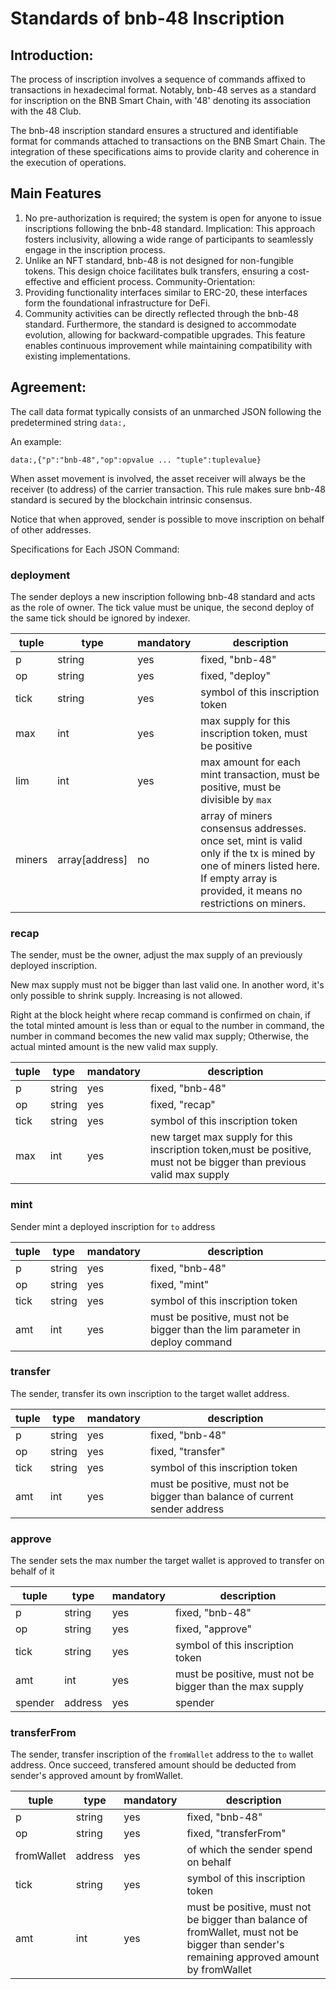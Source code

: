 # Standards of bnb-48 Inscription

## Introduction:
The process of inscription involves a sequence of commands affixed to transactions in hexadecimal format. Notably, bnb-48 serves as a standard for inscription on the BNB Smart Chain, with '48' denoting its association with the 48 Club.

The bnb-48 inscription standard ensures a structured and identifiable format for commands attached to transactions on the BNB Smart Chain. The integration of these specifications aims to provide clarity and coherence in the execution of operations.

## Main Features

1. No pre-authorization is required; the system is open for anyone to issue inscriptions following the bnb-48 standard.
Implication: This approach fosters inclusivity, allowing a wide range of participants to seamlessly engage in the inscription process.
2. Unlike an NFT standard, bnb-48 is not designed for non-fungible tokens. This design choice facilitates bulk transfers, ensuring a cost-effective and efficient process.
Community-Orientation:
3. Providing functionality interfaces similar to ERC-20, these interfaces form the foundational infrastructure for DeFi.
4. Community activities can be directly reflected through the bnb-48 standard. Furthermore, the standard is designed to accommodate evolution, allowing for backward-compatible upgrades. This feature enables continuous improvement while maintaining compatibility with existing implementations.


## Agreement:
The call data format typically consists of an unmarched JSON following the predetermined string `data:,`

An example:
```
data:,{"p":"bnb-48","op":opvalue ... "tuple":tuplevalue}
```

When asset movement is involved, the asset receiver will always be the receiver (to address) of the carrier transaction. This rule makes sure bnb-48 standard is secured by the blockchain intrinsic consensus.

Notice that when approved, sender is possible to move inscription on behalf of other addresses.

Specifications for Each JSON Command:

### deployment

The sender deploys a new inscription following bnb-48 standard and acts as the role of owner.
The tick value must be unique, the second deploy of the same tick should be ignored by indexer.

|tuple|type|mandatory|description|
|-|-|-|-|
|p|string|yes|fixed, "bnb-48"|
|op|string|yes|fixed, "deploy"|
|tick|string|yes|symbol of this inscription token|
|max|int|yes|max supply for this inscription token, must be positive|
|lim|int|yes|max amount for each mint transaction, must be positive, must be divisible by `max`|
|miners|array\[address\]|no|array of miners consensus addresses. once set, mint is valid only if the tx is mined by one of miners listed here. If empty array is provided, it means no restrictions on miners.|

### recap

The sender, must be the owner, adjust the max supply of an previously deployed inscription. 

New max supply must not be bigger than last valid one. In another word, it's only possible to shrink supply. Increasing is not allowed.

Right at the block height where recap command is confirmed on chain, if the total minted amount is less than or equal to the number in command, the number in command becomes the new valid max supply; Otherwise, the actual minted amount is the new valid max supply.

|tuple|type|mandatory|description|
|-|-|-|-|
|p|string|yes|fixed, "bnb-48"|
|op|string|yes|fixed, "recap"|
|tick|string|yes|symbol of this inscription token|
|max|int|yes|new target max supply for this inscription token,must be positive, must not be bigger than previous valid max supply|

### mint

Sender mint a deployed inscription for `to` address

|tuple|type|mandatory|description|
|-|-|-|-|
|p|string|yes|fixed, "bnb-48"|
|op|string|yes|fixed, "mint"|
|tick|string|yes|symbol of this inscription token|
|amt|int|yes|must be positive, must not be bigger than the lim parameter in deploy command|

### transfer

The sender, transfer its own inscription to the target wallet address.

|tuple|type|mandatory|description|
|-|-|-|-|
|p|string|yes|fixed, "bnb-48"|
|op|string|yes|fixed, "transfer"|
|tick|string|yes|symbol of this inscription token|
|amt|int|yes|must be positive, must not be bigger than balance of current sender address|

### approve

The sender sets the max number the target wallet is approved to transfer on behalf of it

|tuple|type|mandatory|description|
|-|-|-|-|
|p|string|yes|fixed, "bnb-48"|
|op|string|yes|fixed, "approve"|
|tick|string|yes|symbol of this inscription token|
|amt|int|yes|must be positive, must not be bigger than the max supply|
|spender|address|yes|spender|


### transferFrom

The sender, transfer inscription of the `fromWallet` address to the `to` wallet address.
Once succeed, transfered amount should be deducted from sender's approved amount by fromWallet.

|tuple|type|mandatory|description|
|-|-|-|-|
|p|string|yes|fixed, "bnb-48"|
|op|string|yes|fixed, "transferFrom"|
|fromWallet|address|yes|of which the sender spend on behalf|
|tick|string|yes|symbol of this inscription token|
|amt|int|yes|must be positive, must not be bigger than balance of fromWallet, must not be bigger than sender's remaining approved amount by fromWallet|
